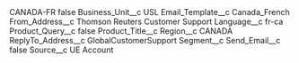 <?xml version="1.0" encoding="UTF-8"?>
<CustomMetadata xmlns="http://soap.sforce.com/2006/04/metadata" xmlns:xsi="http://www.w3.org/2001/XMLSchema-instance" xmlns:xsd="http://www.w3.org/2001/XMLSchema">
    <label>CANADA-FR</label>
    <protected>false</protected>
    <values>
        <field>Business_Unit__c</field>
        <value xsi:type="xsd:string">USL</value>
    </values>
    <values>
        <field>Email_Template__c</field>
        <value xsi:type="xsd:string">Canada_French</value>
    </values>
    <values>
        <field>From_Address__c</field>
        <value xsi:type="xsd:string">Thomson Reuters Customer Support</value>
    </values>
    <values>
        <field>Language__c</field>
        <value xsi:type="xsd:string">fr-ca</value>
    </values>
    <values>
        <field>Product_Query__c</field>
        <value xsi:type="xsd:boolean">false</value>
    </values>
    <values>
        <field>Product_Title__c</field>
        <value xsi:nil="true"/>
    </values>
    <values>
        <field>Region__c</field>
        <value xsi:type="xsd:string">CANADA</value>
    </values>
    <values>
        <field>ReplyTo_Address__c</field>
        <value xsi:type="xsd:string">GlobalCustomerSupport</value>
    </values>
    <values>
        <field>Segment__c</field>
        <value xsi:nil="true"/>
    </values>
    <values>
        <field>Send_Email__c</field>
        <value xsi:type="xsd:boolean">false</value>
    </values>
    <values>
        <field>Source__c</field>
        <value xsi:type="xsd:string">UE Account</value>
    </values>
</CustomMetadata>

